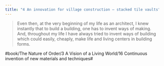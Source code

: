 ```yaml
---
title: "4 An innovation for village construction — stacked tile vaults"
---
```


> Even then, at the very beginning of my life as an architect, I knew instantly that to build a building, one has to invent ways of making. And, throughout my life I have always tried to invent ways of building which could easily, cheaply, make life and living centers in building forms.  

#book/The Nature of Order/3 A Vision of a Living World/16 Continuous invention of new materials and techniques#